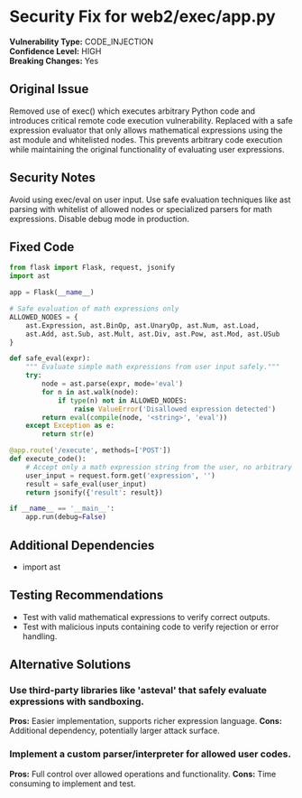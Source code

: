 # Security Fix for web2/exec/app.py

**Vulnerability Type:** CODE_INJECTION  
**Confidence Level:** HIGH  
**Breaking Changes:** Yes

## Original Issue
Removed use of exec() which executes arbitrary Python code and introduces critical remote code execution vulnerability. Replaced with a safe expression evaluator that only allows mathematical expressions using the ast module and whitelisted nodes. This prevents arbitrary code execution while maintaining the original functionality of evaluating user expressions.

## Security Notes
Avoid using exec/eval on user input. Use safe evaluation techniques like ast parsing with whitelist of allowed nodes or specialized parsers for math expressions. Disable debug mode in production.

## Fixed Code
```py
from flask import Flask, request, jsonify
import ast

app = Flask(__name__)

# Safe evaluation of math expressions only
ALLOWED_NODES = {
    ast.Expression, ast.BinOp, ast.UnaryOp, ast.Num, ast.Load,
    ast.Add, ast.Sub, ast.Mult, ast.Div, ast.Pow, ast.Mod, ast.USub
}

def safe_eval(expr):
    """ Evaluate simple math expressions from user input safely."""
    try:
        node = ast.parse(expr, mode='eval')
        for n in ast.walk(node):
            if type(n) not in ALLOWED_NODES:
                raise ValueError('Disallowed expression detected')
        return eval(compile(node, '<string>', 'eval'))
    except Exception as e:
        return str(e)

@app.route('/execute', methods=['POST'])
def execute_code():
    # Accept only a math expression string from the user, no arbitrary code
    user_input = request.form.get('expression', '')
    result = safe_eval(user_input)
    return jsonify({'result': result})

if __name__ == '__main__':
    app.run(debug=False)

```

## Additional Dependencies
- import ast

## Testing Recommendations
- Test with valid mathematical expressions to verify correct outputs.
- Test with malicious inputs containing code to verify rejection or error handling.

## Alternative Solutions

### Use third-party libraries like 'asteval' that safely evaluate expressions with sandboxing.
**Pros:** Easier implementation, supports richer expression language.
**Cons:** Additional dependency, potentially larger attack surface.

### Implement a custom parser/interpreter for allowed user codes.
**Pros:** Full control over allowed operations and functionality.
**Cons:** Time consuming to implement and test.

